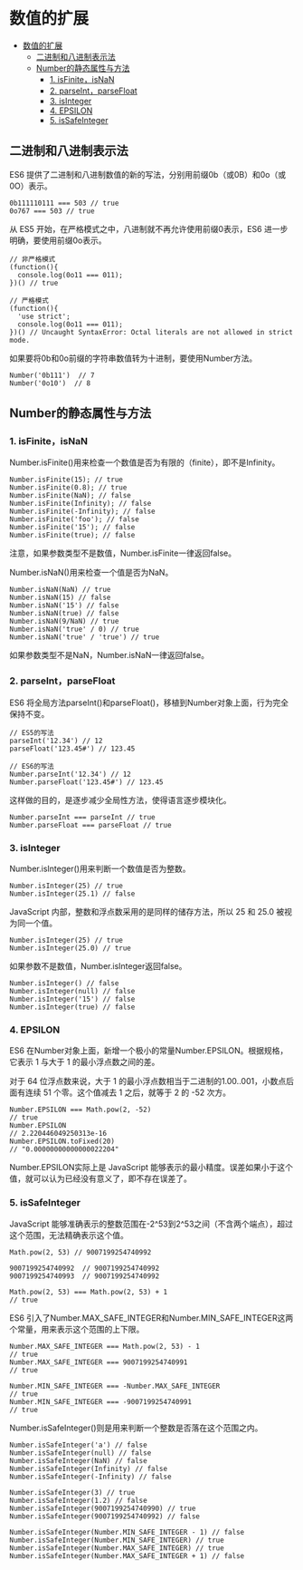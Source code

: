 # 数值的扩展

<!-- TOC -->

- [数值的扩展](#数值的扩展)
    - [二进制和八进制表示法](#二进制和八进制表示法)
    - [Number的静态属性与方法](#number的静态属性与方法)
        - [1. isFinite，isNaN](#1-isfiniteisnan)
        - [2. parseInt，parseFloat](#2-parseintparsefloat)
        - [3. isInteger](#3-isinteger)
        - [4. EPSILON](#4-epsilon)
        - [5. isSafeInteger](#5-issafeinteger)

<!-- /TOC -->

## 二进制和八进制表示法

ES6 提供了二进制和八进制数值的新的写法，分别用前缀0b（或0B）和0o（或0O）表示。

```obj
0b111110111 === 503 // true
0o767 === 503 // true
```

从 ES5 开始，在严格模式之中，八进制就不再允许使用前缀0表示，ES6 进一步明确，要使用前缀0o表示。

```obj
// 非严格模式
(function(){
  console.log(0o11 === 011);
})() // true

// 严格模式
(function(){
  'use strict';
  console.log(0o11 === 011);
})() // Uncaught SyntaxError: Octal literals are not allowed in strict mode.
```

如果要将0b和0o前缀的字符串数值转为十进制，要使用Number方法。

```obj
Number('0b111')  // 7
Number('0o10')  // 8
```

## Number的静态属性与方法

### 1. isFinite，isNaN

Number.isFinite()用来检查一个数值是否为有限的（finite），即不是Infinity。

```num
Number.isFinite(15); // true
Number.isFinite(0.8); // true
Number.isFinite(NaN); // false
Number.isFinite(Infinity); // false
Number.isFinite(-Infinity); // false
Number.isFinite('foo'); // false
Number.isFinite('15'); // false
Number.isFinite(true); // false
```

注意，如果参数类型不是数值，Number.isFinite一律返回false。

Number.isNaN()用来检查一个值是否为NaN。

```num
Number.isNaN(NaN) // true
Number.isNaN(15) // false
Number.isNaN('15') // false
Number.isNaN(true) // false
Number.isNaN(9/NaN) // true
Number.isNaN('true' / 0) // true
Number.isNaN('true' / 'true') // true
```

如果参数类型不是NaN，Number.isNaN一律返回false。

### 2. parseInt，parseFloat

ES6 将全局方法parseInt()和parseFloat()，移植到Number对象上面，行为完全保持不变。

```num
// ES5的写法
parseInt('12.34') // 12
parseFloat('123.45#') // 123.45

// ES6的写法
Number.parseInt('12.34') // 12
Number.parseFloat('123.45#') // 123.45
```

这样做的目的，是逐步减少全局性方法，使得语言逐步模块化。

```num
Number.parseInt === parseInt // true
Number.parseFloat === parseFloat // true
```

### 3. isInteger

Number.isInteger()用来判断一个数值是否为整数。

```obj
Number.isInteger(25) // true
Number.isInteger(25.1) // false
```

JavaScript 内部，整数和浮点数采用的是同样的储存方法，所以 25 和 25.0 被视为同一个值。

```obj
Number.isInteger(25) // true
Number.isInteger(25.0) // true
```

如果参数不是数值，Number.isInteger返回false。

```obj
Number.isInteger() // false
Number.isInteger(null) // false
Number.isInteger('15') // false
Number.isInteger(true) // false
```

### 4. EPSILON

ES6 在Number对象上面，新增一个极小的常量Number.EPSILON。根据规格，它表示 1 与大于 1 的最小浮点数之间的差。

对于 64 位浮点数来说，大于 1 的最小浮点数相当于二进制的1.00..001，小数点后面有连续 51 个零。这个值减去 1 之后，就等于 2 的 -52 次方。

```num
Number.EPSILON === Math.pow(2, -52)
// true
Number.EPSILON
// 2.220446049250313e-16
Number.EPSILON.toFixed(20)
// "0.00000000000000022204"
```

Number.EPSILON实际上是 JavaScript 能够表示的最小精度。误差如果小于这个值，就可以认为已经没有意义了，即不存在误差了。

### 5. isSafeInteger

JavaScript 能够准确表示的整数范围在-2^53到2^53之间（不含两个端点），超过这个范围，无法精确表示这个值。

```num
Math.pow(2, 53) // 9007199254740992

9007199254740992  // 9007199254740992
9007199254740993  // 9007199254740992

Math.pow(2, 53) === Math.pow(2, 53) + 1
// true
```

ES6 引入了Number.MAX_SAFE_INTEGER和Number.MIN_SAFE_INTEGER这两个常量，用来表示这个范围的上下限。

```num
Number.MAX_SAFE_INTEGER === Math.pow(2, 53) - 1
// true
Number.MAX_SAFE_INTEGER === 9007199254740991
// true

Number.MIN_SAFE_INTEGER === -Number.MAX_SAFE_INTEGER
// true
Number.MIN_SAFE_INTEGER === -9007199254740991
// true
```

Number.isSafeInteger()则是用来判断一个整数是否落在这个范围之内。

```num
Number.isSafeInteger('a') // false
Number.isSafeInteger(null) // false
Number.isSafeInteger(NaN) // false
Number.isSafeInteger(Infinity) // false
Number.isSafeInteger(-Infinity) // false

Number.isSafeInteger(3) // true
Number.isSafeInteger(1.2) // false
Number.isSafeInteger(9007199254740990) // true
Number.isSafeInteger(9007199254740992) // false

Number.isSafeInteger(Number.MIN_SAFE_INTEGER - 1) // false
Number.isSafeInteger(Number.MIN_SAFE_INTEGER) // true
Number.isSafeInteger(Number.MAX_SAFE_INTEGER) // true
Number.isSafeInteger(Number.MAX_SAFE_INTEGER + 1) // false
```
